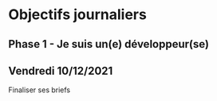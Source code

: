 # Objectifs journaliers

## Phase 1 - Je suis un(e) développeur(se)

## Vendredi 10/12/2021

Finaliser ses briefs